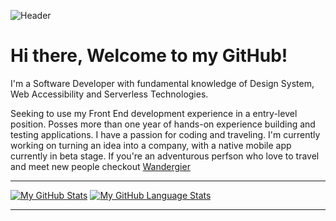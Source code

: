 

![Header](https://user-images.githubusercontent.com/59029156/118385808-4df2ed80-b5e0-11eb-9452-4d635a3a4e05.GIF)

# Hi there, Welcome to my GitHub! 

<p>I'm a Software Developer with fundamental knowledge of Design System, Web Accessibility and Serverless Technologies.</p> 

Seeking to use my Front End development experience in a entry-level position. Posses more than one year of hands-on experience building and testing applications.
I have a passion for coding and traveling. I'm currently working on turning an idea into a company, with a native mobile app currently in beta stage.
If you're an adventurous perfson who love to travel and meet new people checkout [Wandergier](https://www.wandergier.com)

---

[![My GitHub Stats](https://github-readme-stats.vercel.app/api/?username=mjalves&count_private=true&theme=tokyonight&showicons=true&hide=contribs,prs)]()
[![My GitHub Language Stats](https://github-readme-stats.vercel.app/api/top-langs/?username=mjalves&langs_count=5&theme=tokyonight)]()

---


